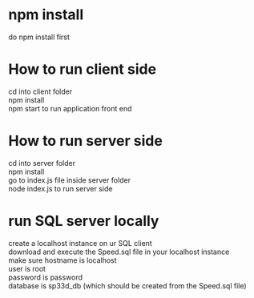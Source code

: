 # npm install
do npm install first

# How to run client side
cd into client folder <br/>
npm install <br/>
npm start to run application front end

# How to run server side
cd into server folder <br/>
npm install <br/>
go to index.js file inside server folder <br/>
node index.js to run server side

# run SQL server locally
create a localhost instance on ur SQL client <br/>
download and execute the Speed.sql file in your localhost instance <br/>
make sure hostname is localhost <br/>
user is root <br/>
password is password <br/>
database is sp33d_db (which should be created from the Speed.sql file)

